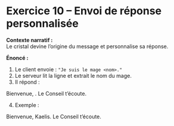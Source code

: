 # Exercice 10 – Envoi de réponse personnalisée

**Contexte narratif :**  
Le cristal devine l’origine du message et personnalise sa réponse.

**Énoncé :**  
1. Le client envoie : `"Je suis le mage <nom>."`  
2. Le serveur lit la ligne et extrait le nom du mage.  
3. Il répond :  

Bienvenue, <nom>. Le Conseil t’écoute.

4. Exemple :

Bienvenue, Kaelis. Le Conseil t’écoute.
